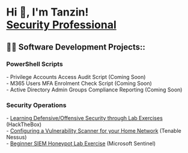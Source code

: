 <h1>Hi 👋, I'm Tanzin! <br/><a href="https://www.linkedin.com/in/tanzin-h/">Security Professional</a></h1>

<h2>👨‍💻 Software Development Projects::</h2>
<h3>PowerShell Scripts</h3>
- <!<-a href="https://github.com/thossa000/HackTheBox"> Privilege Accounts Access Audit Script (Coming Soon)</a> <br>
- <!<- a href="https://github.com/thossa000/HackTheBox"> M365 Users MFA Enrolment Check Script (Coming Soon)</a> <br>
- <!<-a href="https://github.com/thossa000/HackTheBox"> Active Directory Admin Groups Compliance Reporting (Coming Soon)</a> <br>

<h3>Security Operations</h3>
  - <a href="https://github.com/thossa000/HackTheBox"> Learning Defensive/Offensive Security through Lab Exercises</a> (HackTheBox)<br>
  - <a href="https://github.com/thossa000/Knowledge-Base/blob/main/Nessus%20Essentials%20Vulnerability%20Management%20Home%20Lab/README.md"> Configuring a Vulnerability Scanner for your Home Network</a> (Tenable Nessus) <br>
  - <a href="https://github.com/thossa000/Knowledge-Base/blob/main/Beginner%20SIEM%20Honeypot%20Lab/README.md"> Beginner SIEM Honeypot Lab Exercise</a> (Microsoft Sentinel) 

